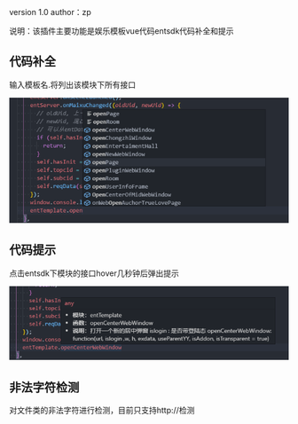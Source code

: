 version 1.0
author：zp

说明：该插件主要功能是娱乐模板vue代码entsdk代码补全和提示

## 代码补全
输入模板名.将列出该模块下所有接口

![buquan](https://raw.githubusercontent.com/zhouFear/vscode-pluin/master/img/buquan.png)

## 代码提示
点击entsdk下模块的接口hover几秒钟后弹出提示

![tips](https://raw.githubusercontent.com/zhouFear/vscode-pluin/master/img/tips.png)

## 非法字符检测
对文件类的非法字符进行检测，目前只支持http://检测

